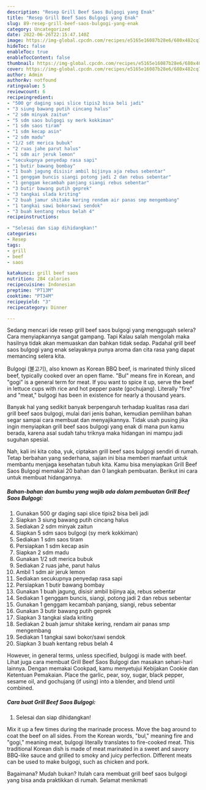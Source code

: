 ```yaml
---
description: "Resep Grill Beef Saos Bulgogi yang Enak"
title: "Resep Grill Beef Saos Bulgogi yang Enak"
slug: 89-resep-grill-beef-saos-bulgogi-yang-enak
category: Uncategorized
date: 2022-06-26T22:15:47.140Z
image: https://img-global.cpcdn.com/recipes/e5165e16087b28e6/680x482cq70/grill-beef-saos-bulgogi-foto-resep-utama.jpg
hideToc: false
enableToc: true
enableTocContent: false
thumbnail: https://img-global.cpcdn.com/recipes/e5165e16087b28e6/680x482cq70/grill-beef-saos-bulgogi-foto-resep-utama.jpg
cover: https://img-global.cpcdn.com/recipes/e5165e16087b28e6/680x482cq70/grill-beef-saos-bulgogi-foto-resep-utama.jpg
author: Admin
authorAv: notfound
ratingvalue: 5
reviewcount: 6
recipeingredient:
- "500 gr daging sapi slice tipis2 bisa beli jadi"
- "3 siung bawang putih cincang halus"
- "2 sdm minyak zaitun"
- "5 sdm saos bulgogi sy merk kokkiman"
- "1 sdm saos tiram"
- "1 sdm kecap asin"
- "2 sdm madu"
- "1/2 sdt merica bubuk"
- "2 ruas jahe parut halus"
- "1 sdm air jeruk lemon"
- "secukupnya penyedap rasa sapi"
- "1 butir bawang bombay"
- "1 buah jagung disisir ambil bijinya aja rebus sebentar"
- "1 genggam buncis siangi potong jadi 2 dan rebus sebentar"
- "1 genggam kecambah panjang siangi rebus sebentar"
- "3 butir bawang putih geprek"
- "3 tangkai slada kriting"
- "2 buah jamur shitake kering rendam air panas smp mengembang"
- "1 tangkai sawi bokorsawi sendok"
- "3 buah kentang rebus belah 4"
recipeinstructions:

- "Selesai dan siap dihidangkan!"
categories:
- Resep
tags:
- grill
- beef
- saos

katakunci: grill beef saos 
nutrition: 284 calories
recipecuisine: Indonesian
preptime: "PT13M"
cooktime: "PT34M"
recipeyield: "3"
recipecategory: Dinner

---
```



Sedang mencari ide resep grill beef saos bulgogi yang menggugah selera? Cara menyiapkannya sangat gampang. Tapi Kalau salah mengolah maka hasilnya tidak akan memuaskan dan bahkan tidak sedap. Padahal grill beef saos bulgogi yang enak selayaknya punya aroma dan cita rasa yang dapat memancing selera kita.


Bulgogi (불고기), also known as Korean BBQ beef, is marinated thinly sliced beef, typically cooked over an open flame. &#34;Bul&#34; means fire in Korean, and &#34;gogi&#34; is a general term for meat. If you want to spice it up, serve the beef in lettuce cups with rice and hot pepper paste (gochujang). Literally &#34;fire&#34; and &#34;meat,&#34; bulgogi has been in existence for nearly a thousand years.

Banyak hal yang sedikit banyak berpengaruh terhadap kualitas rasa dari grill beef saos bulgogi, mulai dari jenis bahan, kemudian pemilihan bahan segar sampai cara membuat dan menyajikannya. Tidak usah pusing jika ingin menyiapkan grill beef saos bulgogi yang enak di mana pun kamu berada, karena asal sudah tahu triknya maka hidangan ini mampu jadi suguhan spesial.


Nah, kali ini kita coba, yuk, ciptakan grill beef saos bulgogi sendiri di rumah. Tetap berbahan yang sederhana, sajian ini bisa memberi manfaat untuk membantu menjaga kesehatan tubuh kita. Kamu bisa menyiapkan Grill Beef Saos Bulgogi memakai 20 bahan dan 0 langkah pembuatan. Berikut ini cara untuk membuat hidangannya.

<!--inarticleads1-->

##### Bahan-bahan dan bumbu yang wajib ada dalam pembuatan Grill Beef Saos Bulgogi:

1. Gunakan 500 gr daging sapi slice tipis2 bisa beli jadi
1. Siapkan 3 siung bawang putih cincang halus
1. Sediakan 2 sdm minyak zaitun
1. Siapkan 5 sdm saos bulgogi (sy merk kokkiman)
1. Sediakan 1 sdm saos tiram
1. Persiapkan 1 sdm kecap asin
1. Siapkan 2 sdm madu
1. Gunakan 1/2 sdt merica bubuk
1. Sediakan 2 ruas jahe, parut halus
1. Ambil 1 sdm air jeruk lemon
1. Sediakan secukupnya penyedap rasa sapi
1. Persiapkan 1 butir bawang bombay
1. Gunakan 1 buah jagung, disisir ambil bijinya aja, rebus sebentar
1. Sediakan 1 genggam buncis, siangi, potong jadi 2 dan rebus sebentar
1. Gunakan 1 genggam kecambah panjang, siangi, rebus sebentar
1. Gunakan 3 butir bawang putih geprek
1. Siapkan 3 tangkai slada kriting
1. Sediakan 2 buah jamur shitake kering, rendam air panas smp mengembang
1. Sediakan 1 tangkai sawi bokor/sawi sendok
1. Siapkan 3 buah kentang rebus belah 4


However, in general terms, unless specified, bulgogi is made with beef. Lihat juga cara membuat Grill Beef Saos Bulgogi dan masakan sehari-hari lainnya. Dengan memakai Cookpad, kamu menyetujui Kebijakan Cookie dan Ketentuan Pemakaian. Place the garlic, pear, soy, sugar, black pepper, sesame oil, and gochujang (if using) into a blender, and blend until combined. 

<!--inarticleads2-->

##### Cara buat Grill Beef Saos Bulgogi:


1. Selesai dan siap dihidangkan!

Mix it up a few times during the marinade process. Move the bag around to coat the beef on all sides. From the Korean words, &#34;bul,&#34; meaning fire and &#34;gogi,&#34; meaning meat, bulgogi literally translates to fire-cooked meat. This traditional Korean dish is made of meat marinated in a sweet and savory BBQ-like sauce and grilled to smoky and juicy perfection. Different meats can be used to make bulgogi, such as chicken and pork. 

Bagaimana? Mudah bukan? Itulah cara membuat grill beef saos bulgogi yang bisa anda praktikkan di rumah. Selamat menikmati
